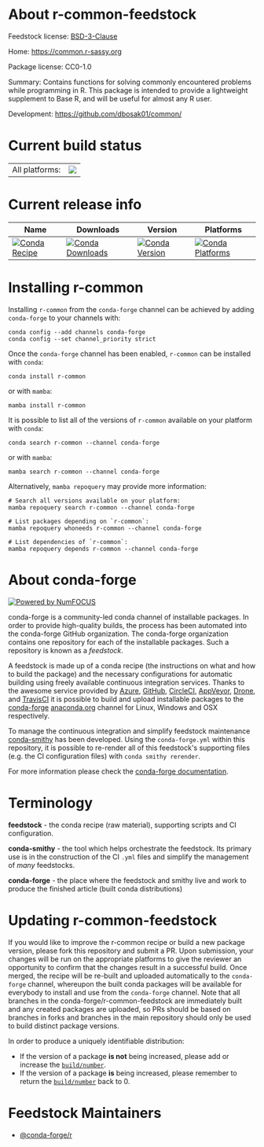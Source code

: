 About r-common-feedstock
========================

Feedstock license: [BSD-3-Clause](https://github.com/conda-forge/r-common-feedstock/blob/main/LICENSE.txt)

Home: https://common.r-sassy.org

Package license: CC0-1.0

Summary: Contains functions for solving commonly encountered problems while programming in R. This package is intended to provide a lightweight supplement to Base R, and will be useful for almost any R user.

Development: https://github.com/dbosak01/common/

Current build status
====================


<table><tr><td>All platforms:</td>
    <td>
      <a href="https://dev.azure.com/conda-forge/feedstock-builds/_build/latest?definitionId=19642&branchName=main">
        <img src="https://dev.azure.com/conda-forge/feedstock-builds/_apis/build/status/r-common-feedstock?branchName=main">
      </a>
    </td>
  </tr>
</table>

Current release info
====================

| Name | Downloads | Version | Platforms |
| --- | --- | --- | --- |
| [![Conda Recipe](https://img.shields.io/badge/recipe-r--common-green.svg)](https://anaconda.org/conda-forge/r-common) | [![Conda Downloads](https://img.shields.io/conda/dn/conda-forge/r-common.svg)](https://anaconda.org/conda-forge/r-common) | [![Conda Version](https://img.shields.io/conda/vn/conda-forge/r-common.svg)](https://anaconda.org/conda-forge/r-common) | [![Conda Platforms](https://img.shields.io/conda/pn/conda-forge/r-common.svg)](https://anaconda.org/conda-forge/r-common) |

Installing r-common
===================

Installing `r-common` from the `conda-forge` channel can be achieved by adding `conda-forge` to your channels with:

```
conda config --add channels conda-forge
conda config --set channel_priority strict
```

Once the `conda-forge` channel has been enabled, `r-common` can be installed with `conda`:

```
conda install r-common
```

or with `mamba`:

```
mamba install r-common
```

It is possible to list all of the versions of `r-common` available on your platform with `conda`:

```
conda search r-common --channel conda-forge
```

or with `mamba`:

```
mamba search r-common --channel conda-forge
```

Alternatively, `mamba repoquery` may provide more information:

```
# Search all versions available on your platform:
mamba repoquery search r-common --channel conda-forge

# List packages depending on `r-common`:
mamba repoquery whoneeds r-common --channel conda-forge

# List dependencies of `r-common`:
mamba repoquery depends r-common --channel conda-forge
```


About conda-forge
=================

[![Powered by
NumFOCUS](https://img.shields.io/badge/powered%20by-NumFOCUS-orange.svg?style=flat&colorA=E1523D&colorB=007D8A)](https://numfocus.org)

conda-forge is a community-led conda channel of installable packages.
In order to provide high-quality builds, the process has been automated into the
conda-forge GitHub organization. The conda-forge organization contains one repository
for each of the installable packages. Such a repository is known as a *feedstock*.

A feedstock is made up of a conda recipe (the instructions on what and how to build
the package) and the necessary configurations for automatic building using freely
available continuous integration services. Thanks to the awesome service provided by
[Azure](https://azure.microsoft.com/en-us/services/devops/), [GitHub](https://github.com/),
[CircleCI](https://circleci.com/), [AppVeyor](https://www.appveyor.com/),
[Drone](https://cloud.drone.io/welcome), and [TravisCI](https://travis-ci.com/)
it is possible to build and upload installable packages to the
[conda-forge](https://anaconda.org/conda-forge) [anaconda.org](https://anaconda.org/)
channel for Linux, Windows and OSX respectively.

To manage the continuous integration and simplify feedstock maintenance
[conda-smithy](https://github.com/conda-forge/conda-smithy) has been developed.
Using the ``conda-forge.yml`` within this repository, it is possible to re-render all of
this feedstock's supporting files (e.g. the CI configuration files) with ``conda smithy rerender``.

For more information please check the [conda-forge documentation](https://conda-forge.org/docs/).

Terminology
===========

**feedstock** - the conda recipe (raw material), supporting scripts and CI configuration.

**conda-smithy** - the tool which helps orchestrate the feedstock.
                   Its primary use is in the construction of the CI ``.yml`` files
                   and simplify the management of *many* feedstocks.

**conda-forge** - the place where the feedstock and smithy live and work to
                  produce the finished article (built conda distributions)


Updating r-common-feedstock
===========================

If you would like to improve the r-common recipe or build a new
package version, please fork this repository and submit a PR. Upon submission,
your changes will be run on the appropriate platforms to give the reviewer an
opportunity to confirm that the changes result in a successful build. Once
merged, the recipe will be re-built and uploaded automatically to the
`conda-forge` channel, whereupon the built conda packages will be available for
everybody to install and use from the `conda-forge` channel.
Note that all branches in the conda-forge/r-common-feedstock are
immediately built and any created packages are uploaded, so PRs should be based
on branches in forks and branches in the main repository should only be used to
build distinct package versions.

In order to produce a uniquely identifiable distribution:
 * If the version of a package **is not** being increased, please add or increase
   the [``build/number``](https://docs.conda.io/projects/conda-build/en/latest/resources/define-metadata.html#build-number-and-string).
 * If the version of a package **is** being increased, please remember to return
   the [``build/number``](https://docs.conda.io/projects/conda-build/en/latest/resources/define-metadata.html#build-number-and-string)
   back to 0.

Feedstock Maintainers
=====================

* [@conda-forge/r](https://github.com/orgs/conda-forge/teams/r/)

